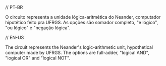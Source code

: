 // PT-BR

O circuito representa a unidade lógica-aritmética do Neander, computador hipotético feito pra UFRGS. As opções são somador completo, "e lógico", "ou lógico" e "negação lógica".

// EN-US

The circuit represents the Neander's logic-arithmetic unit, hypothetical computer made by UFRGS. The options are full-adder, "logical AND", "logical OR" and "logical NOT".
